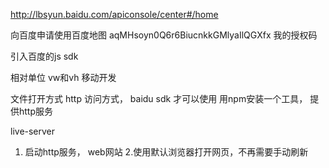 http://lbsyun.baidu.com/apiconsole/center#/home

向百度申请使用百度地图
aqMHsoyn0Q6r6BiucnkkGMlyaIlQGXfx 我的授权码

引入百度的js sdk

相对单位 vw和vh 移动开发

文件打开方式
http 访问方式，  baidu sdk 才可以使用
用npm安装一个工具， 提供http服务

live-server
1. 启动http服务，  web网站
2.使用默认浏览器打开网页，不再需要手动刷新